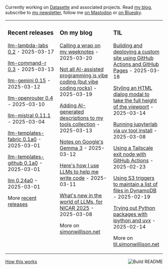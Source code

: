 Currently working on [Datasette](https://datasette.io/) and associated projects. Read [my blog](https://simonwillison.net/), subscribe to [my newsletter](https://simonw.substack.com/), follow me <a href="https://fedi.simonwillison.net/@simon">on Mastodon</a> or [on Bluesky](https://bsky.app/profile/simonwillison.net).

<table><tr><td valign="top" width="33%">

### Recent releases
<!-- recent_releases starts -->
[llm-lambda-labs 0.2](https://github.com/simonw/llm-lambda-labs/releases/tag/0.2) - 2025-03-17

[llm-command-r 0.3](https://github.com/simonw/llm-command-r/releases/tag/0.3) - 2025-03-13

[llm-gemini 0.15](https://github.com/simonw/llm-gemini/releases/tag/0.15) - 2025-03-12

[llm-openrouter 0.4](https://github.com/simonw/llm-openrouter/releases/tag/0.4) - 2025-03-10

[llm-mistral 0.11.1](https://github.com/simonw/llm-mistral/releases/tag/0.11.1) - 2025-03-04

[llm-templates-fabric 0.1a0](https://github.com/simonw/llm-templates-fabric/releases/tag/0.1a0) - 2025-03-01

[llm-templates-github 0.1a0](https://github.com/simonw/llm-templates-github/releases/tag/0.1a0) - 2025-03-01

[llm 0.24a0](https://github.com/simonw/llm/releases/tag/0.24a0) - 2025-03-01
<!-- recent_releases ends -->
More [recent releases](https://github.com/simonw/simonw/blob/main/releases.md)
</td><td valign="top" width="34%">

### On my blog
<!-- blog starts -->
[Calling a wrap on my weeknotes](https://simonwillison.net/2025/Mar/20/calling-a-wrap-on-my-weeknotes/) - 2025-03-20

[Not all AI-assisted programming is vibe coding (but vibe coding rocks)](https://simonwillison.net/2025/Mar/19/vibe-coding/) - 2025-03-19

[Adding AI-generated descriptions to my tools collection](https://simonwillison.net/2025/Mar/13/tools-colophon/) - 2025-03-13

[Notes on Google's Gemma 3](https://simonwillison.net/2025/Mar/12/gemma-3/) - 2025-03-12

[Here's how I use LLMs to help me write code](https://simonwillison.net/2025/Mar/11/using-llms-for-code/) - 2025-03-11

[What's new in the world of LLMs, for NICAR 2025](https://simonwillison.net/2025/Mar/8/nicar-llms/) - 2025-03-08
<!-- blog ends -->
More on [simonwillison.net](https://simonwillison.net/)
</td><td valign="top" width="33%">

### TIL
<!-- tils starts -->
[Building and deploying a custom site using GitHub Actions and GitHub Pages](https://til.simonwillison.net/github-actions/github-pages) - 2025-03-18

[Styling an HTML dialog modal to take the full height of the viewport](https://til.simonwillison.net/css/dialog-full-height) - 2025-03-14

[Running jupyterlab via uv tool install](https://til.simonwillison.net/jupyter/jupyterlab-uv-tool-install) - 2025-03-08

[Using a Tailscale exit node with GitHub Actions](https://til.simonwillison.net/tailscale/tailscale-github-actions) - 2025-02-23

[Using S3 triggers to maintain a list of files in DynamoDB](https://til.simonwillison.net/aws/s3-triggers-dynamodb) - 2025-02-19

[Trying out Python packages with ipython and uvx](https://til.simonwillison.net/python/itry) - 2025-02-14
<!-- tils ends -->
More on [til.simonwillison.net](https://til.simonwillison.net/)
</td></tr></table>

<a href="https://github.com/simonw/simonw/actions"><img src="https://github.com/simonw/simonw/workflows/Build%20README/badge.svg" align="right" alt="Build README"></a> <a href="https://simonwillison.net/2020/Jul/10/self-updating-profile-readme/">How this works</a>
